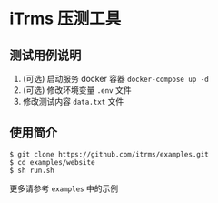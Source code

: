 # iTrms 压测工具

## 测试用例说明
1. (可选) 启动服务 docker 容器 `docker-compose up -d`
2. (可选) 修改环境变量 `.env` 文件
3. 修改测试内容 `data.txt` 文件

## 使用简介
```
$ git clone https://github.com/itrms/examples.git
$ cd examples/website
$ sh run.sh
```

更多请参考 `examples` 中的示例

